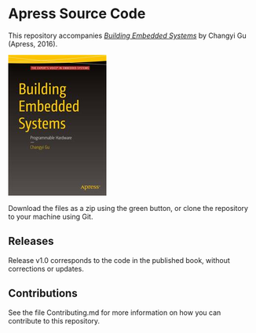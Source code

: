 # Apress Source Code

This repository accompanies [*Building Embedded Systems*](http://www.apress.com/9781484219188) by Changyi Gu (Apress, 2016).

![Cover image](9781484219188.jpg)

Download the files as a zip using the green button, or clone the repository to your machine using Git.

## Releases

Release v1.0 corresponds to the code in the published book, without corrections or updates.

## Contributions

See the file Contributing.md for more information on how you can contribute to this repository.
